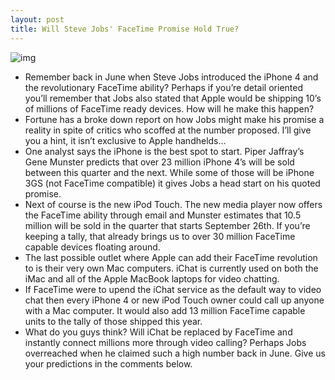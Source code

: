 ```yaml
---
layout: post
title: Will Steve Jobs' FaceTime Promise Hold True?
---
```

![img](http://media.idownloadblog.com/wp-content/uploads/2010/09/FaceTime-image.jpg)
* Remember back in June when Steve Jobs introduced the iPhone 4 and the revolutionary FaceTime ability? Perhaps if you’re detail oriented you’ll remember that Jobs also stated that Apple would be shipping 10’s of millions of FaceTime ready devices. How will he make this happen?
* Fortune has a broke down report on how Jobs might make his promise a reality in spite of critics who scoffed at the number proposed. I’ll give you a hint, it isn’t exclusive to Apple handhelds…
* One analyst says the iPhone is the best spot to start. Piper Jaffray’s Gene Munster predicts that over 23 million iPhone 4’s will be sold between this quarter and the next. While some of those will be iPhone 3GS (not FaceTime compatible) it gives Jobs a head start on his quoted promise.
* Next of course is the new iPod Touch. The new media player now offers the FaceTime ability through email and Munster estimates that 10.5 million will be sold in the quarter that starts September 26th. If you’re keeping a tally, that already brings us to over 30 million FaceTime capable devices floating around.
* The last possible outlet where Apple can add their FaceTime revolution to is their very own Mac computers. iChat is currently used on both the iMac and all of the Apple MacBook laptops for video chatting.
* If FaceTime were to upend the iChat service as the default way to video chat then every iPhone 4 or new iPod Touch owner could call up anyone with a Mac computer. It would also add 13 million FaceTime capable units to the tally of those shipped this year.
* What do you guys think? Will iChat be replaced by FaceTime and instantly connect millions more through video calling? Perhaps Jobs overreached when he claimed such a high number back in June. Give us your predictions in the comments below.

